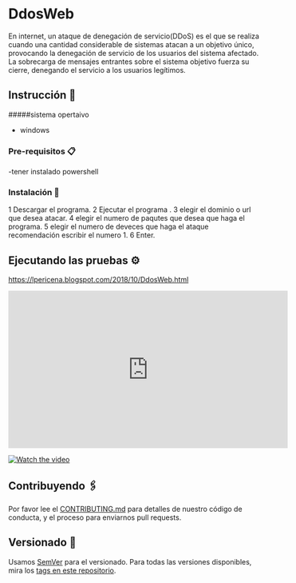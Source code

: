 # DdosWeb
En internet, un ataque de denegación de servicio(DDoS) es el que se realiza cuando una cantidad considerable de sistemas atacan a un objetivo único, provocando la denegación de servicio de los usuarios del sistema afectado. La sobrecarga de mensajes entrantes sobre el sistema objetivo fuerza su cierre, denegando el servicio a los usuarios legítimos.


## Instrucción 🚀
#####sistema opertaivo 
- windows

### Pre-requisitos 📋
-tener instalado powershell

### Instalación 🔧
1 Descargar el programa.
2 Ejecutar el programa .
3 elegir el dominio o url que desea atacar.
4 elegir el numero de paqutes que desea que haga el programa.
5 elegir el numero de deveces que haga el ataque recomendación escribir el numero 1.
6 Enter.

## Ejecutando las pruebas ⚙️
https://lpericena.blogspot.com/2018/10/DdosWeb.html

<iframe width="560" height="315" src="https://www.youtube.com/embed/DIYE-tTaZMI" frameborder="0" allow="autoplay; encrypted-media" allowfullscreen></iframe>

[![Watch the video]()](https://www.youtube.com/watch?v=DIYE-tTaZMI)

## Contribuyendo 🖇️

Por favor lee el [CONTRIBUTING.md](https://github.com/Pericena) para detalles de nuestro código de conducta, y el proceso para enviarnos pull requests.

## Versionado 📌

Usamos [SemVer](http://semver.org/) para el versionado. Para todas las versiones disponibles, mira los [tags en este repositorio](https://github.com/tu/proyecto/tags).
